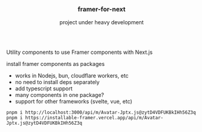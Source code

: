 <div align='center'>
    <br/>
    <br/>
    <h3>framer-for-next</h3>
    <p>project under heavy development</p>
    <br/>
    <br/>
</div>

Utility components to use Framer components with Next.js

install framer components as packages

-   works in Nodejs, bun, cloudflare workers, etc
-   no need to install deps separately
-   add typescript support
-   many components in one package?
-   support for other frameworks (svelte, vue, etc)


```
pnpm i http://localhost:3000/api/m/Avatar-Jptx.js@zytD4VDFUKBkIHh56Z3q
pnpm i https://installable-framer.vercel.app/api/m/Avatar-Jptx.js@zytD4VDFUKBkIHh56Z3q
```